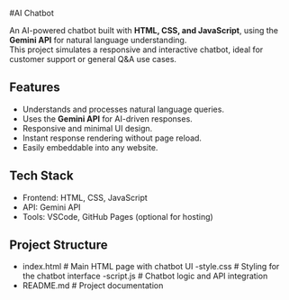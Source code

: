 #AI Chatbot

An AI-powered chatbot built with **HTML, CSS, and JavaScript**, using the **Gemini API** for natural language understanding.  
This project simulates a responsive and interactive chatbot, ideal for customer support or general Q&A use cases.

## Features
- Understands and processes natural language queries.
- Uses the **Gemini API** for AI-driven responses.
- Responsive and minimal UI design.
- Instant response rendering without page reload.
- Easily embeddable into any website.

## Tech Stack
- Frontend: HTML, CSS, JavaScript
- API: Gemini API
- Tools: VSCode, GitHub Pages (optional for hosting)

## Project Structure
- index.html # Main HTML page with chatbot UI
-style.css # Styling for the chatbot interface
-script.js # Chatbot logic and API integration
- README.md # Project documentation
